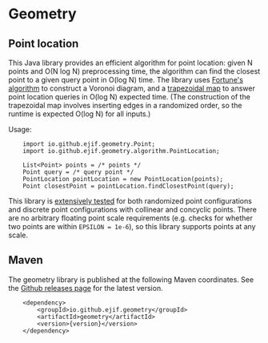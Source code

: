 # Geometry

## Point location

This Java library provides an efficient algorithm for point location: given N points and O(N log N) preprocessing time, the algorithm can find the closest point to a given query point in O(log N) time. The library uses [Fortune's algorithm](http://www.cs.sfu.ca/~binay/813.2011/Fortune.pdf) to construct a Voronoi diagram, and a [trapezoidal map](https://www.ti.inf.ethz.ch/ew/lehre/CG12/lecture/Chapter%209.pdf) to answer point location queries in O(log N) expected time. (The construction of the trapezoidal map involves inserting edges in a randomized order, so the runtime is expected O(log N) for all inputs.)

Usage:

        import io.github.ejif.geometry.Point;
        import io.github.ejif.geometry.algorithm.PointLocation;

        List<Point> points = /* points */
        Point query = /* query point */
        PointLocation pointLocation = new PointLocation(points);
        Point closestPoint = pointLocation.findClosestPoint(query);

This library is [extensively tested](geometry/src/test/java/io/github/ejif/geometry/algorithm) for both randomized point configurations and discrete point configurations with collinear and concyclic points. There are no arbitrary floating point scale requirements (e.g. checks for whether two points are within `EPSILON = 1e-6`), so this library supports points at any scale.

## Maven

The geometry library is published at the following Maven coordinates. See the [Github releases page](https://github.com/ejif/geometry/releases) for the latest version.

        <dependency>
            <groupId>io.github.ejif.geometry</groupId>
            <artifactId>geometry</artifactId>
            <version>{version}</version>
        </dependency>

